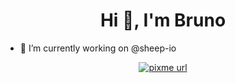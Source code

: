 
<h1 align="center">Hi 👋, I'm Bruno</h1>


- 🔭 I’m currently working on @sheep-io

<p align="center">
  <!-- PixMe -->
  <a href="https://www.pixme.bio/brunociccarino" target="_blank" rel="noopener noreferrer">
    <img alt="pixme url" src="https://img.shields.io/badge/donate%20on-pixme-1C1E26?style=for-the-badge&labelColor=1C1E26&color=28f4f4"/>
  </a> 
